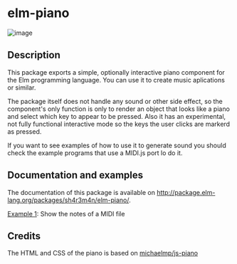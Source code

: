 # elm-piano

![image](https://raw.githubusercontent.com/sh4r3m4n/elm-piano/master/img/piano.png)

## Description

This package exports a simple, optionally interactive piano component for
the Elm programming language. You can use it to create music aplications or
similar.

The package itself does not handle any sound or other side effect, so the
component's only function is only to render an object that looks like a piano
and select which key to appear to be pressed. Also it has an experimental,
not fully functional interactive mode so the keys the user clicks are markerd
as pressed.

If you want to see examples of how to use it to generate sound you should 
check the example programs that use a MIDI.js port lo do it.

## Documentation and examples

The documentation of this package is available on http://package.elm-lang.org/packages/sh4r3m4n/elm-piano/.

[Example 1](https://sh4r3m4n.github.io/elm-piano/examples/playmidi.html): Show the notes of a MIDI file

## Credits

The HTML and CSS of the piano is based on [michaelmp/js-piano][jspiano]

[jspiano]: https://github.com/michaelmp/js-piano
